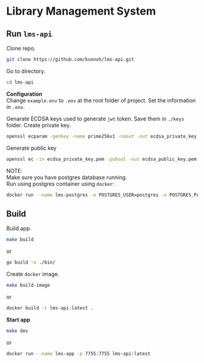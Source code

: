 # Library Management System
## Run `lms-api`
Clone repo.
```sh
git clone https://github.com/kunnoh/lms-api.git
```

Go to directory.
```sh
cd lms-api
```



**Configuration**  
Change `example.env` to `.env` at the root folder of project.
Set the information in `.env`.

Genarate ECDSA keys used to generate `jwt` token. Save them in `./keys` folder.
Create private key.
```sh
openssl ecparam -genkey -name prime256v1 -noout -out ecdsa_private_key.pem
```

Generate public key
```sh
openssl ec -in ecdsa_private_key.pem -pubout -out ecdsa_public_key.pem
```
  

NOTE:  
Make sure you have postgres database running.  
Run using postgres container using `docker`:
```sh
docker run --name lms-postgres -e POSTGRES_USER=postgres -e POSTGRES_PASSWORD=postgres -e POSTGRES_DB=test -p 5432:5432 -d postgres
```
  
  
## Build

Build app.  
```sh
make build
```
  
or

```sh
go build -o ./bin/
```

  
Create `docker` image.  
```sh
make build-image
```

or


```sh
docker build -t lms-api:latest .
```


**Start app**
```sh
make dev
```

or

```sh
docker run --name lms-app -p 7755:7755 lms-api:latest
```


